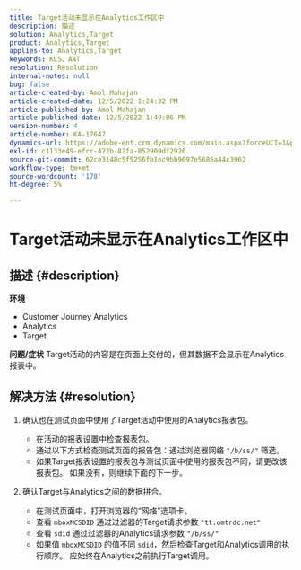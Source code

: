 ```yaml
---
title: Target活动未显示在Analytics工作区中
description: 描述
solution: Analytics,Target
product: Analytics,Target
applies-to: Analytics,Target
keywords: KCS、A4T
resolution: Resolution
internal-notes: null
bug: false
article-created-by: Amol Mahajan
article-created-date: 12/5/2022 1:24:32 PM
article-published-by: Amol Mahajan
article-published-date: 12/5/2022 1:49:06 PM
version-number: 4
article-number: KA-17647
dynamics-url: https://adobe-ent.crm.dynamics.com/main.aspx?forceUCI=1&pagetype=entityrecord&etn=knowledgearticle&id=85246e21-a074-ed11-81ab-6045bd0061cb
exl-id: c1133e49-efcc-422b-82fa-852909df2926
source-git-commit: 62ce3148c5f5256fb1ec9bb9097e5686a44c3962
workflow-type: tm+mt
source-wordcount: '178'
ht-degree: 5%

---
```


# Target活动未显示在Analytics工作区中

## 描述 {#description}

<b>环境</b>
- Customer Journey Analytics
- Analytics
- Target



<b>问题/症状</b>
Target活动的内容是在页面上交付的，但其数据不会显示在Analytics报表中。


## 解决方法 {#resolution}


1. 确认也在测试页面中使用了Target活动中使用的Analytics报表包。

   - 在活动的报表设置中检查报表包。
   - 通过以下方式检查测试页面的报告包：通过浏览器网络 `"/b/ss/"` 筛选。
   - 如果Target报表设置的报表包与测试页面中使用的报表包不同，请更改该报表包。 如果没有，则继续下面的下一步。
2. 确认Target与Analytics之间的数据拼合。

   - 在测试页面中，打开浏览器的“网络”选项卡。
   - 查看 `mboxMCSDID` 通过过滤器的Target请求参数 `"tt.omtrdc.net"`
   - 查看 `sdid` 通过过滤器的Analytics请求参数 `"/b/ss/"`
   - 如果值 `mboxMCSDID` 的值不同 `sdid`，然后检查Target和Analytics调用的执行顺序。 应始终在Analytics之前执行Target调用。
